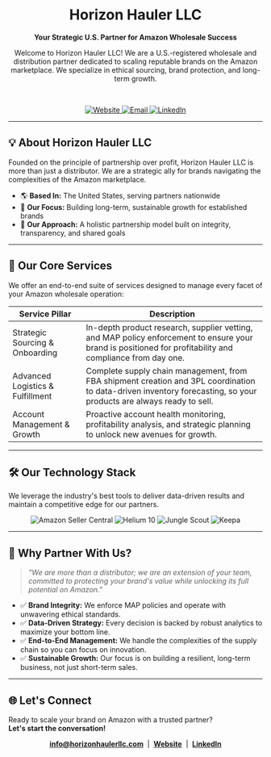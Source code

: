 <div align="center">

# Horizon Hauler LLC  
**Your Strategic U.S. Partner for Amazon Wholesale Success**

Welcome to Horizon Hauler LLC! We are a U.S.-registered wholesale and distribution partner dedicated to scaling reputable brands on the Amazon marketplace. We specialize in ethical sourcing, brand protection, and long-term growth.

<br/>

<!-- Social & Contact Badges -->
<p align="center">
  <a href="https://www.horizonhaulerllc.com" target="_blank">
    <img src="https://img.shields.io/badge/Website-0b66c3?style=for-the-badge&logo=google-chrome&logoColor=white" alt="Website"/>
  </a>
  <a href="mailto:info@horizonhaulerllc.com">
    <img src="https://img.shields.io/badge/Contact_Us-D14836?style=for-the-badge&logo=gmail&logoColor=white" alt="Email"/>
  </a>
  <a href="https://linkedin.com/company/horizon-hauler-llc" target="_blank">
    <img src="https://img.shields.io/badge/LinkedIn-0A66C2?style=for-the-badge&logo=linkedin&logoColor=white" alt="LinkedIn"/>
  </a>
</p>

</div>

---

## 💡 About Horizon Hauler LLC

Founded on the principle of partnership over profit, Horizon Hauler LLC is more than just a distributor. We are a strategic ally for brands navigating the complexities of the Amazon marketplace.

- 🌎 **Based In:** The United States, serving partners nationwide  
- 🎯 **Our Focus:** Building long-term, sustainable growth for established brands  
- 🤝 **Our Approach:** A holistic partnership model built on integrity, transparency, and shared goals  

---

## 🚀 Our Core Services

We offer an end-to-end suite of services designed to manage every facet of your Amazon wholesale operation:

| **Service Pillar**               | **Description**                                                                                                                                                   |
|----------------------------------|-------------------------------------------------------------------------------------------------------------------------------------------------------------------|
| Strategic Sourcing & Onboarding  | In-depth product research, supplier vetting, and MAP policy enforcement to ensure your brand is positioned for profitability and compliance from day one.         |
| Advanced Logistics & Fulfillment | Complete supply chain management, from FBA shipment creation and 3PL coordination to data-driven inventory forecasting, so your products are always ready to sell.|
| Account Management & Growth      | Proactive account health monitoring, profitability analysis, and strategic planning to unlock new avenues for growth.                                             |

---

## 🛠️ Our Technology Stack

We leverage the industry's best tools to deliver data-driven results and maintain a competitive edge for our partners.

<p align="center">
  <img src="https://img.shields.io/badge/Amazon_Seller_Central-232F3E?style=for-the-badge&logo=amazon&logoColor=white" alt="Amazon Seller Central"/>
  <img src="https://img.shields.io/badge/Helium_10-F07B00?style=for-the-badge" alt="Helium 10"/>
  <img src="https://img.shields.io/badge/Jungle_Scout-FF6E5A?style=for-the-badge" alt="Jungle Scout"/>
  <img src="https://img.shields.io/badge/Keepa-39B54A?style=for-the-badge" alt="Keepa"/>
</p>

---

## 🤝 Why Partner With Us?

> _"We are more than a distributor; we are an extension of your team, committed to protecting your brand's value while unlocking its full potential on Amazon."_

- ✅ **Brand Integrity:** We enforce MAP policies and operate with unwavering ethical standards.
- ✅ **Data-Driven Strategy:** Every decision is backed by robust analytics to maximize your bottom line.
- ✅ **End-to-End Management:** We handle the complexities of the supply chain so you can focus on innovation.
- ✅ **Sustainable Growth:** Our focus is on building a resilient, long-term business, not just short-term sales.

---

## 🌐 Let's Connect

Ready to scale your brand on Amazon with a trusted partner?  
**Let's start the conversation!**

<p align="center">
  <a href="mailto:info@horizonhaulerllc.com"><strong>info@horizonhaulerllc.com</strong></a> &nbsp;|&nbsp;
  <a href="https://www.horizonhaulerllc.com" target="_blank"><strong>Website</strong></a> &nbsp;|&nbsp;
  <a href="https://linkedin.com/company/horizon-hauler-llc" target="_blank"><strong>LinkedIn</strong></a>
</p>
